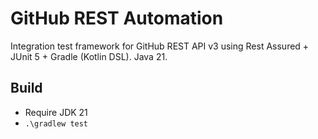 ﻿# GitHub REST Automation

Integration test framework for GitHub REST API v3 using Rest Assured + JUnit 5 + Gradle (Kotlin DSL). Java 21.

## Build

- Require JDK 21
- `.\gradlew test`
